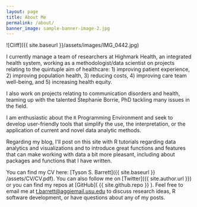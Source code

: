 ```yaml
---
layout: page
title: About Me
permalink: /about/
banner_image: sample-banner-image-2.jpg
---
```


![Cliff]({{ site.baseurl }}/assets/images/IMG_0442.jpg)

I currently manage a team of researchers at Highmark Health, an integrated health system, working as a methodologist/data scientist on projects relating to the quintuple aim of healthcare: 1) improving patient experience, 2) improving population health, 3) reducing costs, 4) improving care team well-being, and 5) increasing health equity.


I also work on projects relating to communication disorders and health, teaming up with the talented Stephanie Borrie, PhD tackling many issues in the field.

I am enthusiastic about the `R` Programming Environment and seek to develop user-friendly tools that simplify the use, the interpretation, or the application of current and novel data analytic methods. 

Regarding my blog, I'll post on this site with R tutorials regarding data analytics and visualizations and to introduce great functions and features that can make working with data a bit more pleasant, including about packages and functions that I have written.

You can find my CV here: [Tyson S. Barrett]({{ site.baseurl }} /assets/CV/CV.pdf). You can also follow me on [Twitter]({{ site.author.url }}) or you can find my repos at [GitHub]( {{ site.github.repo }} ). Feel free to email me at <t.barrett@aggiemail.usu.edu> to discuss research ideas, R software development, or have questions about any of my posts.



